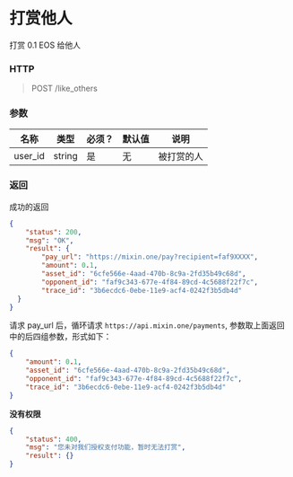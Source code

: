 # 打赏他人



打赏 0.1 EOS 给他人



### HTTP

> POST /like_others



### 参数



| 名称    | 类型   | 必须？ | 默认值 | 说明       |
| ------- | ------ | ------ | ------ | ---------- |
| user_id | string | 是     | 无     | 被打赏的人 |



### 返回

成功的返回

```json
{
    "status": 200,
    "msg": "OK",
    "result": {
        "pay_url": "https://mixin.one/pay?recipient=faf9XXXX",
        "amount": 0.1,
        "asset_id": "6cfe566e-4aad-470b-8c9a-2fd35b49c68d",
        "opponent_id": "faf9c343-677e-4f84-89cd-4c5688f22f7c",
        "trace_id": "3b6ecdc6-0ebe-11e9-acf4-0242f3b5db4d"
  }
}
```

请求 pay_url 后，循环请求 `https://api.mixin.one/payments`, 参数取上面返回中的后四组参数，形式如下：

```json
{
    "amount": 0.1,
    "asset_id": "6cfe566e-4aad-470b-8c9a-2fd35b49c68d",
    "opponent_id": "faf9c343-677e-4f84-89cd-4c5688f22f7c",
    "trace_id": "3b6ecdc6-0ebe-11e9-acf4-0242f3b5db4d"
}
```


**没有权限**


```json
{
    "status": 400,
    "msg": "您未对我们授权支付功能，暂时无法打赏",
    "result": {}
}
```
